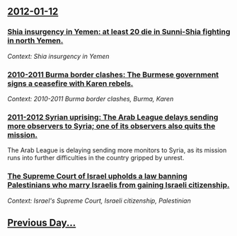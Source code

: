 ## [2012-01-12](/news/2012/01/12/index.md)

### [Shia insurgency in Yemen: at least 20 die in Sunni-Shia fighting in north Yemen. ](/news/2012/01/12/shia-insurgency-in-yemen-at-least-20-die-in-sunni-shia-fighting-in-north-yemen.md)
_Context: Shia insurgency in Yemen_

### [2010-2011 Burma border clashes: The Burmese government signs a ceasefire with Karen rebels. ](/news/2012/01/12/2010a2011-burma-border-clashes-the-burmese-government-signs-a-ceasefire-with-karen-rebels.md)
_Context: 2010-2011 Burma border clashes, Burma, Karen_

### [2011-2012 Syrian uprising: The Arab League delays sending more observers to Syria; one of its observers also quits the mission. ](/news/2012/01/12/2011a2012-syrian-uprising-the-arab-league-delays-sending-more-observers-to-syria-one-of-its-observers-also-quits-the-mission.md)
The Arab League is delaying sending more monitors to Syria, as its mission runs into further difficulties in the country gripped by unrest.

### [The Supreme Court of Israel upholds a law banning Palestinians who marry Israelis from gaining Israeli citizenship. ](/news/2012/01/12/the-supreme-court-of-israel-upholds-a-law-banning-palestinians-who-marry-israelis-from-gaining-israeli-citizenship.md)
_Context: Israel's Supreme Court, Israeli citizenship, Palestinian_

## [Previous Day...](/news/2012/01/11/index.md)

